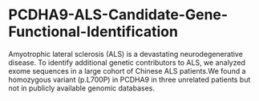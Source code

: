 # PCDHA9-ALS-Candidate-Gene-Functional-Identification
Amyotrophic lateral sclerosis (ALS) is a devastating neurodegenerative disease. To identify additional genetic contributors to ALS, we analyzed exome sequences in a large cohort of Chinese ALS patients.We found a homozygous variant (p.L700P) in PCDHA9 in three unrelated patients but not in publicly available genomic databases.
